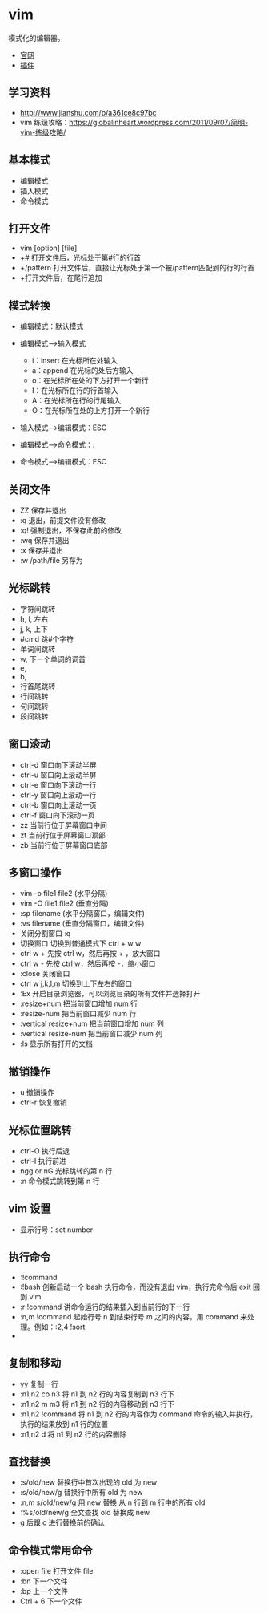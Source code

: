 # vim

模式化的编辑器。

- [官网](http://www.vim.org/)  
- [插件](http://www.vim.org/scripts/script_search_results.php?order_by=rating)  

## 学习资料

- http://www.jianshu.com/p/a361ce8c97bc
- vim 练级攻略：https://globalinheart.wordpress.com/2011/09/07/简明-vim-练级攻略/  

## 基本模式

- 编辑模式
- 插入模式
- 命令模式

## 打开文件

- vim [option] [file]
- +# 打开文件后，光标处于第#行的行首
- +/pattern 打开文件后，直接让光标处于第一个被/pattern匹配到的行的行首
- +打开文件后，在尾行追加

## 模式转换

- 编辑模式：默认模式
- 编辑模式-->输入模式

   - i：insert 在光标所在处输入
   - a：append 在光标的处后方输入
   - o：在光标所在处的下方打开一个新行
   - I：在光标所在行的行首输入
   - A：在光标所在行的行尾输入
   - O：在光标所在处的上方打开一个新行

- 输入模式-->编辑模式：ESC
- 编辑模式-->命令模式：:
- 命令模式-->编辑模式：ESC

## 关闭文件

- ZZ 保存并退出
- :q 退出，前提文件没有修改
- :q! 强制退出，不保存此前的修改
- :wq 保存并退出
- :x 保存并退出
- :w /path/file 另存为

## 光标跳转

- 字符间跳转
- h, l, 左右
- j, k, 上下
- #cmd 跳#个字符
- 单词间跳转
- w, 下一个单词的词首
- e,
- b,
- 行首尾跳转
- 行间跳转
- 句间跳转
- 段间跳转

## 窗口滚动

- ctrl-d 窗口向下滚动半屏
- ctrl-u 窗口向上滚动半屏
- ctrl-e 窗口向下滚动一行
- ctrl-y 窗口向上滚动一行
- ctrl-b 窗口向上滚动一页
- ctrl-f 窗口向下滚动一页
- zz     当前行位于屏幕窗口中间
- zt     当前行位于屏幕窗口顶部
- zb     当前行位于屏幕窗口底部
 
## 多窗口操作

- vim -o file1 file2 (水平分隔)  
- vim -O file1 file2 (垂直分隔)  
- :sp filename (水平分隔窗口，编辑文件)  
- :vs filename (垂直分隔窗口，编辑文件)  
- 关闭分割窗口 :q  
- 切换窗口 切换到普通模式下 ctrl + w w  
- ctrl w + 先按 ctrl w，然后再按 + ，放大窗口
- ctrl w - 先按 ctrl w，然后再按 -，缩小窗口
- :close 关闭窗口
- ctrl w j,k,l,m 切换到上下左右的窗口
- :Ex 开启目录浏览器，可以浏览目录的所有文件并选择打开
- :resize+num 把当前窗口增加 num 行
- :resize-num 把当前窗口减少 num 行
- :vertical resize+num 把当前窗口增加 num 列
- :vertical resize-num 把当前窗口减少 num 列
- :ls 显示所有打开的文档


## 撤销操作

- u 撤销操作
- ctrl-r 恢复撤销

## 光标位置跳转

- ctrl-O 执行后退
- ctrl-I 执行前进
- ngg or nG 光标跳转的第 n 行
- :n 命令模式跳转到第 n 行

## vim 设置

- 显示行号：set number

## 执行命令

- :!command
- :!bash  创新启动一个 bash 执行命令，而没有退出 vim，执行完命令后 exit 回到 vim
- :r !command  讲命令运行的结果插入到当前行的下一行
- :n,m !command 起始行号 n 到结束行号 m 之间的内容，用 command 来处理。例如：:2,4 !sort
- 

## 复制和移动

- yy 复制一行
- :n1,n2 co n3 将 n1 到 n2 行的内容复制到 n3 行下
- :n1,n2 m m3 将 n1 到 n2 行的内容移动到 n3 行下
- :n1,n2 !command 将 n1 到 n2 行的内容作为 command 命令的输入并执行，执行的结果放到 n1 行的位置
- :n1,n2 d 将 n1 到 n2 行的内容删除

## 查找替换

- :s/old/new 替换行中首次出现的 old 为 new
- :s/old/new/g 替换行中所有 old 为 new
- :n,m s/old/new/g 用 new 替换 从 n 行到 m 行中的所有 old
- :%s/old/new/g 全文查找 old 替换成 new
- g 后跟 c 进行替换前的确认

## 命令模式常用命令

- :open file 打开文件 file
- :bn 下一个文件
- :bp 上一个文件
- Ctrl + 6 下一个文件

